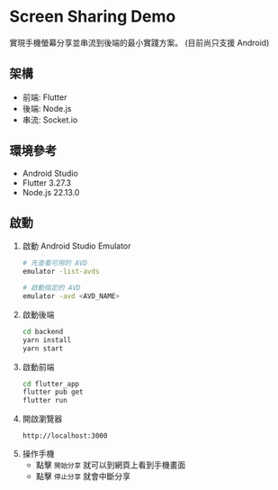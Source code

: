 # Screen Sharing Demo
實現手機螢幕分享並串流到後端的最小實踐方案。
(目前尚只支援 Android)

## 架構
- 前端: Flutter
- 後端: Node.js
- 串流: Socket.io

## 環境參考
- Android Studio
- Flutter 3.27.3
- Node.js 22.13.0

## 啟動
1. 啟動 Android Studio Emulator
    ```bash
    # 先查看可用的 AVD
    emulator -list-avds

    # 啟動指定的 AVD
    emulator -avd <AVD_NAME>
    ```
2. 啟動後端
    ```bash
    cd backend
    yarn install
    yarn start
    ```
3. 啟動前端
    ```bash
    cd flutter_app
    flutter pub get
    flutter run
    ```
4. 開啟瀏覽器
    ```
    http://localhost:3000
    ```
5. 操作手機
    - 點擊 `開始分享` 就可以到網頁上看到手機畫面
    - 點擊 `停止分享` 就會中斷分享
